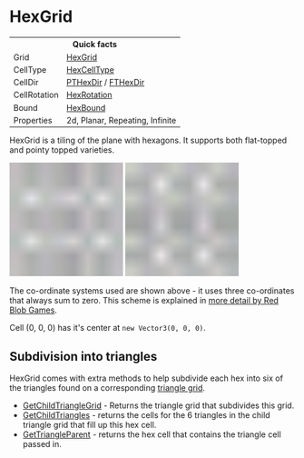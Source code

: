 # HexGrid

<table>
<tr><th colspan="2">Quick facts</th></tr>
<tr><td>Grid</td><td><a href="xref:Sylves.HexGrid">HexGrid</a></td></tr>
<tr><td>CellType</td><td><a href="xref:Sylves.HexCellType">HexCellType</a></td></tr>
<tr><td>CellDir</td><td><a href="xref:Sylves.PTHexDir">PTHexDir</a> / <a href="xref:Sylves.PTHexDir">FTHexDir</a></td></tr>
<tr><td>CellRotation</td><td><a href="xref:Sylves.HexRotation">HexRotation</a></td></tr>
<tr><td>Bound</td><td><a href="xref:Sylves.HexBound">HexBound</a></td></tr>
<tr><td>Properties</td><td>2d, Planar, Repeating, Infinite</td></tr>
</table>

HexGrid is a tiling of the plane with hexagons. It supports both flat-topped and pointy topped varieties.

<img width="200px" src="../../images/grids/hex_pt.svg" /></img>
<img width="200px" src="../../images/grids/hex_ft.svg" /></img>

The co-ordinate systems used are shown above - it uses three co-ordinates that always sum to zero. This scheme is explained in [more detail by Red Blob Games](https://www.redblobgames.com/grids/hexagons/).

Cell (0, 0, 0) has it's center at `new Vector3(0, 0, 0)`.

## Subdivision into triangles

HexGrid comes with extra methods to help subdivide each hex into six of the triangles found on a corresponding [triangle grid](trianglegrid.md).

  - [GetChildTriangleGrid](xref:Sylves.HexGrid.GetChildTriangleGrid) - Returns the triangle grid that subdivides this grid.
  - [GetChildTriangles](xref:Sylves.HexGrid.GetChildTriangles(Sylves.Cell)) - returns the cells for the 6 triangles in the child triangle grid that fill up this hex cell.
  - [GetTriangleParent](xref:Sylves.HexGrid.GetTriangleParent(Sylves.Cell)) - returns the hex cell that contains the triangle cell passed in.